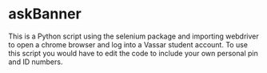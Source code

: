 # askBanner
This is a Python script using the selenium package and importing webdriver to open a chrome browser and log into a Vassar student account. To use this script you would have to edit the code to include your own personal pin and ID numbers.
